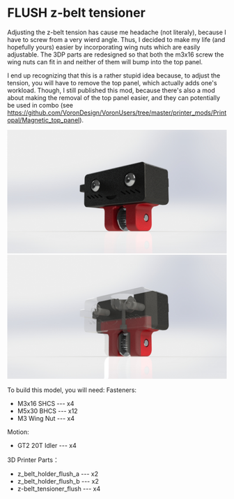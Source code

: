 # FLUSH z-belt tensioner
Adjusting the z-belt tension has cause me headache (not literaly), because I have to screw from a very wierd angle. Thus, I decided to make my life (and hopefully yours) easier by incorporating wing nuts which are easily adjustable.
The 3DP parts are redesigned so that both the m3x16 screw the wing nuts can fit in and neither of them will bump into the top panel.

I end up recognizing that this is a rather stupid idea because, to adjust the tension, you will have to remove the top panel, which actually adds one's workload.
Though, I still published this mod, because there's also a mod about making the removal of the top panel easier, and they can potentially be used in combo (see https://github.com/VoronDesign/VoronUsers/tree/master/printer_mods/Printopal/Magnetic_top_panel).

![Rendered view of the mod](https://github.com/Muri-the-Myth/MURI-Voron-Mods/blob/main/FLUSH%20Belt%20Tensioner/Images/Rendered%20View%2001.JPG)
![Section view of the mod](https://github.com/Muri-the-Myth/MURI-Voron-Mods/blob/main/FLUSH%20Belt%20Tensioner/Images/Rendered%20View%2002.JPG)

To build this model, you will need:
Fasteners:
- M3x16 SHCS --- x4
- M5x30 BHCS --- x12
- M3 Wing Nut --- x4

Motion:
- GT2 20T Idler --- x4

3D Printer Parts：
- z_belt_holder_flush_a --- x2
- z_belt_holder_flush_b --- x2
- z-belt_tensioner_flush --- x4
